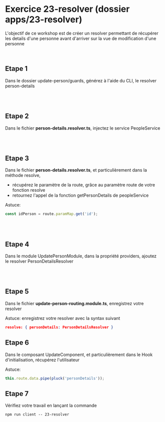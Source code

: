# Exercice 23-resolver (dossier apps/23-resolver)

L'objectif de ce workshop est de créer un resolver permettant de récupérer les details d'une personne avant d'arriver sur la vue de modification d'une personne

<br>

## Etape 1

Dans le dossier update-person/guards, générez à l'aide du CLI, le resolver person-details

<br><br>

## Etape 2

Dans le fichier **person-details.resolver.ts**, injectez le service PeopleService

<br><br>

## Etape 3

Dans le fichier **person-details.resolver.ts**, et particulièrement dans la méthode resolve,

- récupérez le paramètre de la route, grâce au paramètre route de votre fonction resolve
- retournez l'appel de la fonction getPersonDetails de peopleService

Astuce:

```javascript
const idPerson = route.paramMap.get('id');
```

<br><br>

## Etape 4

Dans le module UpdatePersonModule, dans la propriété providers, ajoutez le resolver PersonDetailsResolver

<br><br>

## Etape 5

Dans le fichier **update-person-routing.module.ts**, enregistrez votre resolver

Astuce: enregistrez votre resolver avec la syntax suivant

```json
resolve: { personDetails: PersonDetailsResolver }
```

## Etape 6

Dans le composant UpdateComponent, et particulièrement dans le Hook d'initialisation, récupérez l'utilisateur

Astuce:

```typescript
this.route.data.pipe(pluck('personDetails'));
```

## Etape 7

Vérifiez votre travail en lançant la commande

```shell
npm run client -- 23-resolver
```
